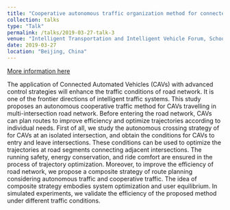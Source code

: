 ```yaml
---
title: "Cooperative autonomous traffic organization method for connected automated vehicles in multi-intersection road networks"
collection: talks
type: "Talk"
permalink: /talks/2019-03-27-talk-3
venue: "Intelligent Transportation and Intelligent Vehicle Forum, School of Traffic and Transportation Science and Engineering,Beihang University"
date: 2019-03-27
location: "Beijing, China"
---
```


[More information here](http://exampleurl.com)

  The application of Connected Automated Vehicles (CAVs) with advanced control strategies will enhance the traffic conditions of road network. It is one of the frontier directions of intelligent traffic systems. This study proposes an autonomous cooperative traffic method for CAVs travelling in multi-intersection road network. Before entering the road network, CAVs can plan routes to improve efficiency and optimize trajectories according to individual needs. First of all, we study the autonomous crossing strategy of for CAVs at an isolated intersection, and obtain the conditions for CAVs to entry and leave intersections. These conditions can be used to optimize the trajectories at road segments connecting adjacent intersections. The running safety, energy conservation, and ride comfort are ensured in the process of trajectory optimization. Moreover, to improve the efficiency of road network, we propose a composite strategy of route planning considering autonomous traffic and cooperative traffic. The idea of composite strategy embodies system optimization and user equilibrium. In simulated experiments, we validate the efficiency of the proposed method under different traffic conditions. 
